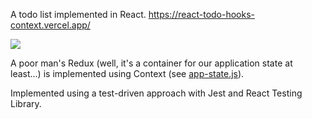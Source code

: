 A todo list implemented in React. https://react-todo-hooks-context.vercel.app/

![](https://user-images.githubusercontent.com/2745525/88288451-12570200-ccf4-11ea-8fab-b27cd5e784e5.gif)

A poor man's Redux (well, it's a container for our application state at least...) is implemented using Context (see [app-state.js](https://github.com/knordkvist/react-todo-hooks-context/blob/master/src/context/app-state.js)).

Implemented using a test-driven approach with Jest and React Testing Library.

